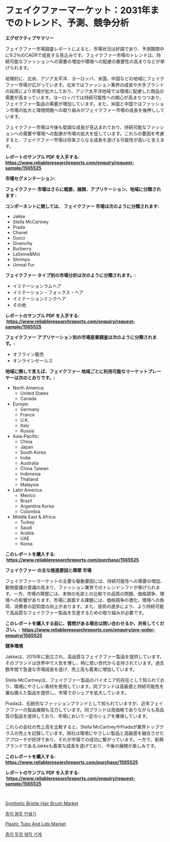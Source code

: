 <p><h1>フェイクファーマーケット：2031年までのトレンド、予測、競争分析</h1></p><p><strong>エグゼクティブサマリー</strong></p>
<p><p>フェイクファー市場調査レポートによると、市場状況は好調であり、予測期間中に9.2％のCAGRで成長する見込みです。フェイクファー市場のトレンドは、持続可能なファッションへの需要の増加や環境への配慮の重要性の高まりなどが挙げられます。</p><p>地理的に、北米、アジア太平洋、ヨーロッパ、米国、中国などの地域にフェイクファー市場が広がっています。北米ではファッション業界の成長や大手ブランドの採用により市場が拡大しており、アジア太平洋地域では環境に配慮した商品の需要が高まっています。ヨーロッパでは持続可能性への関心が高まりつつあり、フェイクファー製品の需要が増加しています。また、米国と中国ではファッション市場の拡大と環境問題への取り組みがフェイクファー市場の成長を後押ししています。</p><p>フェイクファー市場は今後も堅調な成長が見込まれており、持続可能なファッションへの需要や環境への配慮が市場の拡大を促しています。これらの要因を考慮すると、フェイクファー市場は将来さらなる成長を遂げる可能性が高いと言えます。</p></p>
<p><strong>レポートのサンプル PDF を入手する: <a href="https://www.reliableresearchreports.com/enquiry/request-sample/1565525">https://www.reliableresearchreports.com/enquiry/request-sample/1565525</a></strong></p>
<p><strong>市場セグメンテーション:</strong></p>
<p><strong> フェイクファー 市場はさらに概要、展開、アプリケーション、地域に分類されます :</strong></p>
<p><strong>コンポーネントに関しては、 フェイクファー 市場は次のように分類されます: &nbsp;</strong></p>
<p><ul><li>Jakke</li><li>Stella McCartney</li><li>Prada</li><li>Chanel</li><li>Gucci</li><li>Givenchy</li><li>Burberry</li><li>LaSeine&Moi</li><li>Shrimps</li><li>Unreal Fur</li></ul></p>
<p><strong> フェイクファー タイプ別の市場分析は次のように分類されます。:</strong></p>
<p><ul><li>イミテーションラムヘア</li><li>イミテーション・フォックス・ヘア</li><li>イミテーションミンクヘア</li><li>その他</li></ul></p>
<p><strong>レポートのサンプル PDF を入手する: &nbsp;<a href="https://www.reliableresearchreports.com/enquiry/request-sample/1565525">https://www.reliableresearchreports.com/enquiry/request-sample/1565525</a></strong></p>
<p><strong> フェイクファー アプリケーション別の市場産業調査は次のように分類されます。:</strong></p>
<p><ul><li>オフライン販売</li><li>オンラインセールス</li></ul></p>
<p><strong>地域に関して言えば、フェイクファー 地域ごとに利用可能なマーケットプレーヤーは次のとおりです。:</strong></p>
<p><ul>
    <li>
        North America:
        <ul>
            <li>United States</li>
            <li>Canada</li>
        </ul>
    </li>
    <li>
        Europe:
        <ul>
            <li>Germany</li>
            <li>France</li>
            <li>U.K.</li>
            <li>Italy</li>
            <li>Russia</li>
        </ul>
    </li>
    <li>
        Asia-Pacific:
        <ul>
            <li>China</li>
            <li>Japan</li>
            <li>South Korea</li>
            <li>India</li>
            <li>Australia</li>
            <li>China Taiwan</li>
            <li>Indonesia</li>
            <li>Thailand</li>
            <li>Malaysia</li>
        </ul>
    </li>
    <li>
        Latin America:
        <ul>
            <li>Mexico</li>
            <li>Brazil</li>
            <li>Argentina Korea</li>
            <li>Colombia</li>
        </ul>
    </li>
    <li>
        Middle East & Africa:
        <ul>
            <li>Turkey</li>
            <li>Saudi</li>
            <li>Arabia</li>
            <li>UAE</li>
            <li>Korea</li>
        </ul>
    </li>
    </ul></p>
<p><strong>このレポートを購入する: &nbsp;<a href="https://www.reliableresearchreports.com/purchase/1565525">https://www.reliableresearchreports.com/purchase/1565525</a></strong></p>
<p><strong>フェイクファー の主な推進要因と障壁 市場</strong></p>
<p><p>フェイクファーマーケットの主要な駆動要因には、持続可能性への需要の増加、動物愛護の意識の高まり、ファッション業界でのトレンドシフトが挙げられます。一方、市場の障壁には、本物の毛皮との比較での品質の問題、価格競争、環境への影響があります。市場に直面する課題には、価格競争の激化、環境への負荷、消費者の認知度の向上があります。また、技術の進歩により、より持続可能で高品質なフェイクファー製品を生産するための取り組みが必要です。</p></p>
<p><strong>このレポートを購入する前に、質問がある場合は問い合わせるか、共有してください。:&nbsp; <a href="https://www.reliableresearchreports.com/enquiry/pre-order-enquiry/1565525">https://www.reliableresearchreports.com/enquiry/pre-order-enquiry/1565525</a></strong></p>
<p><strong>競争環境</strong></p>
<p><p>Jakkeは、2015年に創立され、高品質なフェイクファー製品を提供しています。そのブランドは世界中で人気を博し、特に若い世代から支持されています。過去数年間で急速な市場成長を遂げ、売上高も着実に増加しています。</p><p>Stella McCartneyは、フェイクファー製品のパイオニア的存在として知られており、環境にやさしい素材を使用しています。同ブランドは高級感と持続可能性を兼ね備えた製品を提供し、市場でのシェアを拡大しています。</p><p>Pradaは、伝統的なファッションブランドとして知られていますが、近年フェイクファーの製品展開も注力しています。同ブランドは高価格でありながらも高品質の製品を提供しており、市場において一定のシェアを確保しています。</p><p>これらの会社の売上高を比較すると、Stella McCartneyやPradaが業界トップクラスの売上を記録しています。両社は環境にやさしい製品と高級感を融合させたアプローチが好評であり、それが市場での成功に繋がっています。一方で、新興ブランドであるJakkeも着実な成長を遂げており、今後の展開が楽しみです。</p></p>
<p><strong>このレポートを購入する: &nbsp; <a href="https://www.reliableresearchreports.com/purchase/1565525">https://www.reliableresearchreports.com/purchase/1565525</a></strong></p>
<p><strong>レポートのサンプル PDF を入手する: &nbsp;<a href="https://www.reliableresearchreports.com/enquiry/request-sample/1565525">https://www.reliableresearchreports.com/enquiry/request-sample/1565525</a></strong><strong></strong></p>
<p>&nbsp;</p>
<p><p><a href="https://github.com/lubmix/Market-Research-Report-List-1/blob/main/synthetic-bristle-hair-brush-market.md">Synthetic Bristle Hair Brush Market</a></p><p><a href="https://github.com/akzkkws047661437/Market-Research-Report-List-1/blob/main/23329745063.md">종이 봉투 인쇄기</a></p><p><a href="https://github.com/Hazelklievgspy6vdcsmu106w/Market-Research-Report-List-1/blob/main/plastic-tubs-and-lids-market.md">Plastic Tubs And Lids Market</a></p><p><a href="https://github.com/CorEmtymerich56566/Market-Research-Report-List-1/blob/main/80115625062.md">종이 뚜껑 제작 기계</a></p></p>